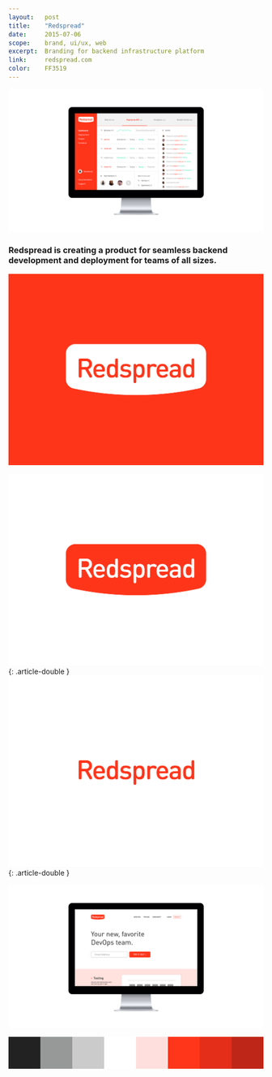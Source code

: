 ```yaml
---
layout:   post
title:    "Redspread"
date:     2015-07-06
scope:    brand, ui/ux, web
excerpt:  Branding for backend infrastructure platform
link:     redspread.com
color:    FF3519
---
```


![Website](/images/redspread_dashboard-display.png)

<h3 class="text-center">Redspread is creating a product for seamless backend development and deployment for teams of all sizes.</h3>

![Logo on red](/images/redspread_logo-red.png)


![Logo on white](/images/redspread_logo-white.png){: .article-double }
![Logotype on white](/images/redspread_logo-white-text.png){: .article-double }

![Website](/images/redspread_home-display.png)


![Colors](/images/redspread_colors.png)

